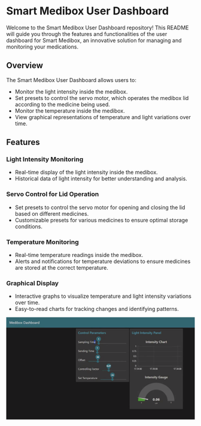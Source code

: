 # Smart Medibox User Dashboard

Welcome to the Smart Medibox User Dashboard repository! This README will guide you through the features and functionalities of the user dashboard for Smart Medibox, an innovative solution for managing and monitoring your medications.

## Overview

The Smart Medibox User Dashboard allows users to:
- Monitor the light intensity inside the medibox.
- Set presets to control the servo motor, which operates the medibox lid according to the medicine being used.
- Monitor the temperature inside the medibox.
- View graphical representations of temperature and light variations over time.

## Features

### Light Intensity Monitoring
- Real-time display of the light intensity inside the medibox.
- Historical data of light intensity for better understanding and analysis.

### Servo Control for Lid Operation
- Set presets to control the servo motor for opening and closing the lid based on different medicines.
- Customizable presets for various medicines to ensure optimal storage conditions.

### Temperature Monitoring
- Real-time temperature readings inside the medibox.
- Alerts and notifications for temperature deviations to ensure medicines are stored at the correct temperature.

### Graphical Display
- Interactive graphs to visualize temperature and light intensity variations over time.
- Easy-to-read charts for tracking changes and identifying patterns.
  
![block_diagram](Images/Medibox_Dashboard.png)



